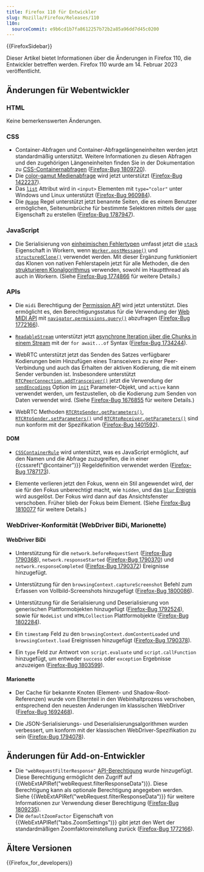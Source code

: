 ```yaml
---
title: Firefox 110 für Entwickler
slug: Mozilla/Firefox/Releases/110
l10n:
  sourceCommit: e9b6cd1b7fa8612257b72b2a85a96dd7d45c0200
---
```


{{FirefoxSidebar}}

Dieser Artikel bietet Informationen über die Änderungen in Firefox 110, die Entwickler betreffen werden. Firefox 110 wurde am 14. Februar 2023 veröffentlicht.

## Änderungen für Webentwickler

### HTML

Keine bemerkenswerten Änderungen.

### CSS

- Container-Abfragen und Container-Abfragelängeneinheiten werden jetzt standardmäßig unterstützt.
  Weitere Informationen zu diesen Abfragen und den zugehörigen Längeneinheiten finden Sie in der Dokumentation zu [CSS-Containernabfragen](/de/docs/Web/CSS/CSS_containment/Container_queries#container_query_length_units) ([Firefox-Bug 1809720](https://bugzil.la/1809720)).
- Die [color-gamut Medienabfrage](/de/docs/Web/CSS/@media/color-gamut) wird jetzt unterstützt ([Firefox-Bug 1422237](https://bugzil.la/1422237)).
- Das [`list`](/de/docs/Web/HTML/Reference/Elements/datalist#color_type) Attribut wird in `<input>` Elementen mit `type="color"` unter Windows und Linux unterstützt ([Firefox-Bug 960984](https://bugzil.la/960984)).
- Die [`@page`](/de/docs/Web/CSS/@page) Regel unterstützt jetzt benannte Seiten, die es einem Benutzer ermöglichen, Seitenumbrüche für bestimmte Selektoren mittels der [`page`](/de/docs/Web/CSS/page) Eigenschaft zu erstellen ([Firefox-Bug 1787947](https://bugzil.la/1787947)).

### JavaScript

- Die Serialisierung von [einheimischen Fehlertypen](/de/docs/Web/JavaScript/Reference/Global_Objects/Error#error_types) umfasst jetzt die [`stack`](/de/docs/Web/JavaScript/Reference/Global_Objects/Error/stack) Eigenschaft in Workern, wenn [`Worker.postMessage()`](/de/docs/Web/API/Worker/postMessage) und [`structuredClone()`](/de/docs/Web/API/Window/structuredClone) verwendet werden.
  Mit dieser Ergänzung funktioniert das Klonen von nativen Fehlerstapeln jetzt für alle Methoden, die den [strukturieren Klonalgorithmus](/de/docs/Web/API/Web_Workers_API/Structured_clone_algorithm) verwenden, sowohl im Hauptthread als auch in Workern.
  (Siehe [Firefox-Bug 1774866](https://bugzil.la/1774866) für weitere Details.)

### APIs

- Die `midi` Berechtigung der [Permission API](/de/docs/Web/API/Permissions_API) wird jetzt unterstützt.
  Dies ermöglicht es, den Berechtigungsstatus für die Verwendung der [Web MIDI API](/de/docs/Web/API/Web_MIDI_API) mit [`navigator.permissions.query()`](/de/docs/Web/API/Permissions/query) abzufragen ([Firefox-Bug 1772166](https://bugzil.la/1772166)).

- [`ReadableStream`](/de/docs/Web/API/ReadableStream) unterstützt jetzt [asynchrone Iteration über die Chunks in einem Stream](/de/docs/Web/API/ReadableStream#async_iteration) mit der `for await...of` Syntax ([Firefox-Bug 1734244](https://bugzil.la/1734244)).

- WebRTC unterstützt jetzt das Senden des Satzes verfügbarer Kodierungen beim Hinzufügen eines Transceivers zu einer Peer-Verbindung und auch das Erhalten der aktiven Kodierung, die mit einem Sender verbunden ist.
  Insbesondere unterstützt [`RTCPeerConnection.addTransceiver()`](/de/docs/Web/API/RTCPeerConnection/addTransceiver) jetzt die Verwendung der [`sendEncodings`](/de/docs/Web/API/RTCPeerConnection/addTransceiver#sendencodings) Option im [`init`](/de/docs/Web/API/RTCPeerConnection/addTransceiver#init) Parameter-Objekt, und `active` kann verwendet werden, um festzustellen, ob die Kodierung zum Senden von Daten verwendet wird.
  (Siehe [Firefox-Bug 1676855](https://bugzil.la/1676855) für weitere Details.)

- WebRTC Methoden [`RTCRtpSender.getParameters()`](/de/docs/Web/API/RTCRtpSender/getParameters), [`RTCRtpSender.setParameters()`](/de/docs/Web/API/RTCRtpSender/setParameters) und [`RTCRtpReceiver.getParameters()`](/de/docs/Web/API/RTCRtpReceiver/getParameters) sind nun konform mit der Spezifikation ([Firefox-Bug 1401592](https://bugzil.la/1401592)).

#### DOM

- [`CSSContainerRule`](/de/docs/Web/API/CSSContainerRule) wird unterstützt, was es JavaScript ermöglicht, auf den Namen und die Abfrage zuzugreifen, die in einer {{cssxref("@container")}} Regeldefinition verwendet werden ([Firefox-Bug 1787173](https://bugzil.la/1787173)).

- Elemente verlieren jetzt den Fokus, wenn ein Stil angewendet wird, der sie für den Fokus unberechtigt macht, wie `hidden`, und das [`blur` Ereignis](/de/docs/Web/API/Element/blur_event) wird ausgelöst.
  Der Fokus wird dann auf das Ansichtsfenster verschoben.
  Früher blieb der Fokus beim Element.
  (Siehe [Firefox-Bug 1810077](https://bugzil.la/1810077) für weitere Details.)

### WebDriver-Konformität (WebDriver BiDi, Marionette)

#### WebDriver BiDi

- Unterstützung für die `network.beforeRequestSent` ([Firefox-Bug 1790368](https://bugzil.la/1790368)), `network.responseStarted` ([Firefox-Bug 1790370](https://bugzil.la/1790370)) und `network.responseCompleted` ([Firefox-Bug 1790372](https://bugzil.la/1790372)) Ereignisse hinzugefügt.

- Unterstützung für den `browsingContext.captureScreenshot` Befehl zum Erfassen von Vollbild-Screenshots hinzugefügt ([Firefox-Bug 1800086](https://bugzil.la/1800086)).

- Unterstützung für die Serialisierung und Deserialisierung von generischen Plattformobjekten hinzugefügt ([Firefox-Bug 1792524](https://bugzil.la/1792524)), sowie für `NodeList` und `HTMLCollection` Plattformobjekte ([Firefox-Bug 1802284](https://bugzil.la/1802284)).

- Ein `timestamp` Feld zu den `browsingContext.domContentLoaded` und `browsingContext.load` Ereignissen hinzugefügt ([Firefox-Bug 1790378](https://bugzil.la/1790378)).

- Ein `type` Feld zur Antwort von `script.evaluate` und `script.callFunction` hinzugefügt, um entweder `success` oder `exception` Ergebnisse anzuzeigen ([Firefox-Bug 1803599](https://bugzil.la/1803599)).

#### Marionette

- Der Cache für bekannte Knoten (Element- und Shadow-Root-Referenzen) wurde vom Elternteil in den Webinhaltprozess verschoben, entsprechend den neuesten Änderungen im klassischen WebDriver ([Firefox-Bug 1692468](https://bugzil.la/1692468)).

- Die JSON-Serialisierungs- und Deserialisierungsalgorithmen wurden verbessert, um konform mit der klassischen WebDriver-Spezifikation zu sein ([Firefox-Bug 1794078](https://bugzil.la/1794078)).

## Änderungen für Add-on-Entwickler

- Die `"webRequestFilterResponse"` [API-Berechtigung](/de/docs/Mozilla/Add-ons/WebExtensions/manifest.json/permissions#api_permissions) wurde hinzugefügt. Diese Berechtigung ermöglicht den Zugriff auf {{WebExtAPIRef("webRequest.filterResponseData")}}. Diese Berechtigung kann als optionale Berechtigung angegeben werden. Siehe {{WebExtAPIRef("webRequest.filterResponseData")}} für weitere Informationen zur Verwendung dieser Berechtigung ([Firefox-Bug 1809235](https://bugzil.la/1809235)).
- Die `defaultZoomFactor` Eigenschaft von {{WebExtAPIRef("tabs.ZoomSettings")}} gibt jetzt den Wert der standardmäßigen Zoomfaktoreinstellung zurück ([Firefox-Bug 1772166](https://bugzil.la/1772166)).

## Ältere Versionen

{{Firefox_for_developers}}

